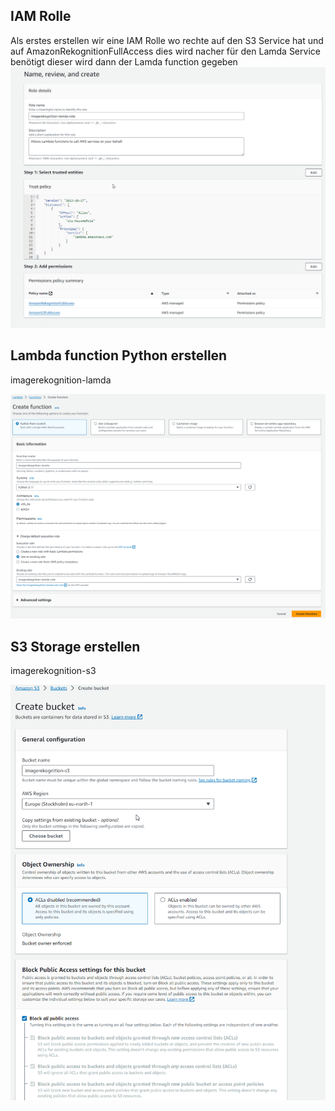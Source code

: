 


## IAM Rolle

Als erstes erstellen wir eine IAM Rolle wo rechte auf den S3 Service hat und auf AmazonRekognitionFullAccess dies wird nacher für den Lamda Service benötigt dieser wird dann der Lamda function gegeben
![](attachments/Pasted%20image%2020231124161910.png)
## Lambda function Python erstellen

imagerekognition-lamda

![](attachments/Pasted%20image%2020231124162207.png)


## S3 Storage erstellen
imagerekognition-s3

![](attachments/Pasted%20image%2020231124162422.png)

